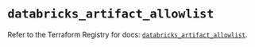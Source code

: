 # `databricks_artifact_allowlist`

Refer to the Terraform Registry for docs: [`databricks_artifact_allowlist`](https://registry.terraform.io/providers/databricks/databricks/1.79.0/docs/resources/artifact_allowlist).
